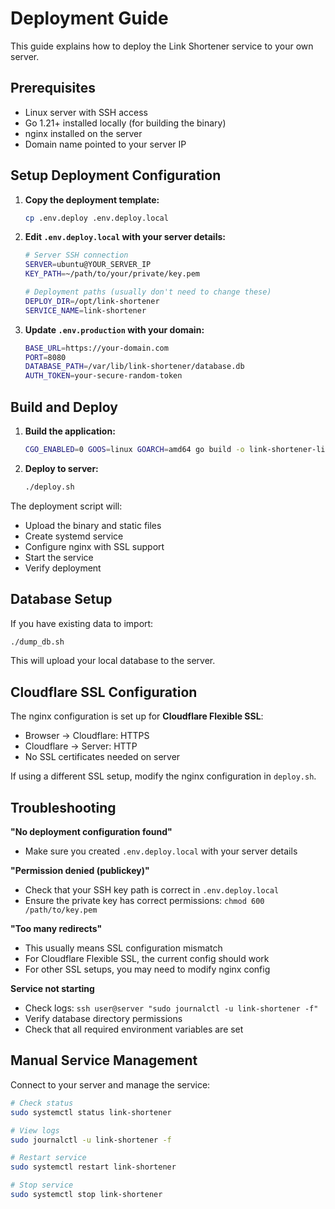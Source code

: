 # Deployment Guide

This guide explains how to deploy the Link Shortener service to your own server.

## Prerequisites

- Linux server with SSH access
- Go 1.21+ installed locally (for building the binary)
- nginx installed on the server
- Domain name pointed to your server IP

## Setup Deployment Configuration

1. **Copy the deployment template:**
   ```bash
   cp .env.deploy .env.deploy.local
   ```

2. **Edit `.env.deploy.local` with your server details:**
   ```bash
   # Server SSH connection
   SERVER=ubuntu@YOUR_SERVER_IP
   KEY_PATH=~/path/to/your/private/key.pem
   
   # Deployment paths (usually don't need to change these)
   DEPLOY_DIR=/opt/link-shortener
   SERVICE_NAME=link-shortener
   ```

3. **Update `.env.production` with your domain:**
   ```bash
   BASE_URL=https://your-domain.com
   PORT=8080
   DATABASE_PATH=/var/lib/link-shortener/database.db
   AUTH_TOKEN=your-secure-random-token
   ```

## Build and Deploy

1. **Build the application:**
   ```bash
   CGO_ENABLED=0 GOOS=linux GOARCH=amd64 go build -o link-shortener-linux cmd/server/main.go
   ```

2. **Deploy to server:**
   ```bash
   ./deploy.sh
   ```

The deployment script will:
- Upload the binary and static files
- Create systemd service
- Configure nginx with SSL support
- Start the service
- Verify deployment

## Database Setup

If you have existing data to import:

```bash
./dump_db.sh
```

This will upload your local database to the server.

## Cloudflare SSL Configuration

The nginx configuration is set up for **Cloudflare Flexible SSL**:
- Browser → Cloudflare: HTTPS
- Cloudflare → Server: HTTP
- No SSL certificates needed on server

If using a different SSL setup, modify the nginx configuration in `deploy.sh`.

## Troubleshooting

**"No deployment configuration found"**
- Make sure you created `.env.deploy.local` with your server details

**"Permission denied (publickey)"**
- Check that your SSH key path is correct in `.env.deploy.local`
- Ensure the private key has correct permissions: `chmod 600 /path/to/key.pem`

**"Too many redirects"**
- This usually means SSL configuration mismatch
- For Cloudflare Flexible SSL, the current config should work
- For other SSL setups, you may need to modify nginx config

**Service not starting**
- Check logs: `ssh user@server "sudo journalctl -u link-shortener -f"`
- Verify database directory permissions
- Check that all required environment variables are set

## Manual Service Management

Connect to your server and manage the service:

```bash
# Check status
sudo systemctl status link-shortener

# View logs
sudo journalctl -u link-shortener -f

# Restart service
sudo systemctl restart link-shortener

# Stop service
sudo systemctl stop link-shortener
```